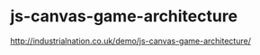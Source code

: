 js-canvas-game-architecture
===========================


http://industrialnation.co.uk/demo/js-canvas-game-architecture/
